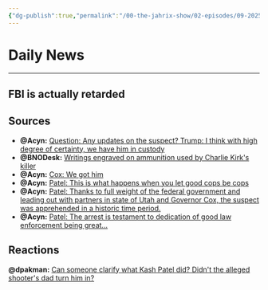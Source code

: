 ```yaml
---
{"dg-publish":true,"permalink":"/00-the-jahrix-show/02-episodes/09-2025/12/","tags":["jahrixshow","politics","dailynews","september"],"created":"2025-09-10T12:56:18.000-04:00","updated":"2025-09-12T11:11:47.234-04:00"}
---
```


# Daily News
---
## FBI is actually retarded
## Sources
- **@Acyn:** [Question: Any updates on the suspect? Trump: I think with high degree of certainty, we have him in custody](https://x.com/Acyn/status/1966473241406660711)  
- **@BNODesk:** [Writings engraved on ammunition used by Charlie Kirk's killer](https://x.com/BNODesk/status/1966509238223610178)
- **@Acyn:** [Cox: We got him](http://x.com/Acyn/status/1966503530912743481)  
- **@Acyn:** [Patel: This is what happens when you let good cops be cops](http://x.com/Acyn/status/1966505106821747021)  
- **@Acyn:** [Patel: Thanks to full weight of the federal government and leading out with partners in state of Utah and Governor Cox, the suspect was apprehended in a historic time period.](http://x.com/Acyn/status/1966505971746046107) 
- **@Acyn:** [Patel: The arrest is testament to dedication of good law enforcement being great…](https://x.com/Acyn/status/1966506230916264277) 


## Reactions
**@dpakman:** [Can someone clarify what Kash Patel did? Didn't the alleged shooter's dad turn him in?](https://x.com/dpakman/status/1966517541007761503)